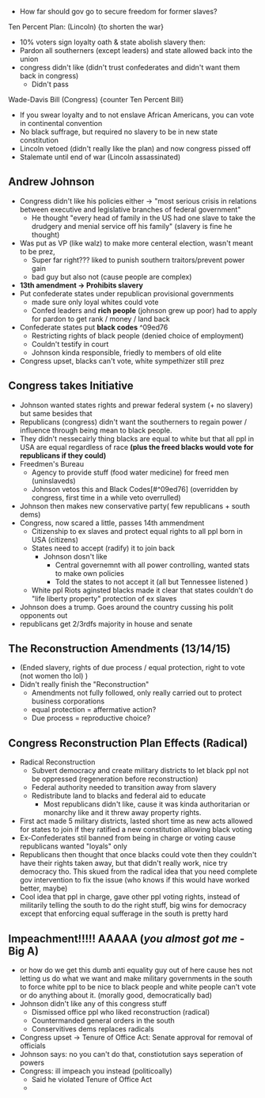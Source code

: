 - How far should gov go to secure freedom for former slaves?

Ten Percent Plan: (Lincoln) {to shorten the war} 
- 10% voters sign loyalty oath & state abolish slavery then:
- Pardon all southerners (except leaders) and state allowed back into the union
- congress didn't like (didn't trust confederates and didn't want them back in congress)
	- Didn't pass

Wade-Davis Bill (Congress) {counter Ten Percent Bill} 
- If you swear loyalty and to not enslave African Americans, you can vote in continental convention 
- No black suffrage, but required no slavery to be in new state constitution
- Lincoln vetoed (didn't really like the plan) and now congress pissed off
- Stalemate until end of war (Lincoln assassinated)
## Andrew Johnson
- Congress didn't like his policies either -> "most serious crisis in relations between executive and legislative branches of federal government"
	- He thought "every head of family in the US had one slave to take the drudgery and menial service off his family" (slavery is fine he thought)
- Was put as VP (like walz) to make more centeral election, wasn't meant to be prez, 
	- Super far right??? liked to punish southern traitors/prevent power gain
	- bad guy but also not (cause people are complex)
- **13th amendment -> Prohibits slavery**
- Put confederate states under republican provisional governments 
	- made sure only loyal whites could vote
	- Confed leaders and **rich people** (johnson grew up poor) had to apply for pardon to get rank / money / land back
- Confederate states put **black codes** ^09ed76
	- Restricting rights of black people (denied choice of employment)
	- Couldn't testify in court
	- Johnson kinda responsible, friedly to members of old elite
- Congress upset, blacks can't vote, white sympethizer still prez 
## Congress takes Initiative
- Johnson wanted states rights and prewar federal system (+ no slavery) but same besides that
- Republicans (congress) didn't want the southerners to regain power / influence through being mean to black people.
- They didn't nessecairly thing blacks are equal to white but that all ppl in USA are equal regardless of race **(plus the freed blacks would vote for republicans if they could)**
- Freedmen's Bureau
	- Agency to provide stuff (food water medicine) for freed men (uninslaveds) 
	- Johnson vetos this and Black Codes[#^09ed76] (overridden by congress, first time in a while veto overrulled)
- Johnson then makes new conservative party( few republicans + south dems)
- Congress, now scared a little, passes 14th ammendment
	- Citizenship to ex slaves and protect equal rights to all ppl born in USA (citizens)
	- States need to accept (radify) it to join back
		- Johnson dosn't like 
			- Central governemnt with all power controlling, wanted stats to make own policies
			- Told the states to not accept it (all but Tennessee listened )
	- White ppl Riots aginsted blacks made it clear that states couldn't do "life liberty property" protection of ex slaves
- Johnson does a trump. Goes around the country cussing his polit opponents out 
- republicans get 2/3rdfs majority in house and senate 

## The Reconstruction Amendments (13/14/15)
- (Ended slavery, rights of due process / equal protection, right to vote (not women tho lol) )
- Didn't really finish the "Reconstruction"
	-  Amendments not fully followed, only really carried out to protect business corporations
	- equal protection = affermative action?
	- Due process = reproductive choice?

## Congress Reconstruction Plan Effects (Radical)
- Radical Reconstruction
	- Subvert democracy and create military districts to let black ppl not be oppressed (regeneration before reconstruction)
	- Federal authority needed to transition away from slavery
	- Redistribute land to blacks and federal aid to educate 
		- Most republicans didn't like, cause it was kinda authoritarian or monarchy like and it threw away property rights.
- First act made 5 military districts, lasted short time as new acts allowed for states to join if they ratified a new constitution allowing black voting
- Ex-Confederates stil banned from being in charge or voting  cause republicans wanted "loyals" only
- Republicans then thought that once blacks could vote then they couldn't have their rights taken away, but that didn't really work, nice try democracy tho. This skued from the radical idea that you need complete gov intervention to fix the issue (who knows if this would have worked better, maybe)
- Cool idea that ppl in charge, gave other ppl voting rights, instead of militarily telling the south to do the right stuff, big wins for democracy except that enforcing equal sufferage in the south is pretty hard

## Impeachment!!!!! AAAAA  (*you almost got me* - Big A)
- or how do we get this dumb anti equality guy out of here cause hes not letting us do what we want and make military governments in the south to force white ppl to be nice to black people and white people can't vote or do anything about it. (morally good, democratically bad)
- Johnson didn't like any of this congress stuff
	- Dismissed office ppl who liked reconstruction (radical)
	- Countermanded general orders in the south
	- Conservitives dems replaces radicals
- Congress upset -> Tenure of Office Act: Senate approval for removal of officials
- Johnson says: no you can't do that, constiotution says seperation of powers
- Congress: ill impeach you instead (politicoally)
	- Said he violated Tenure of Office Act
	- 


